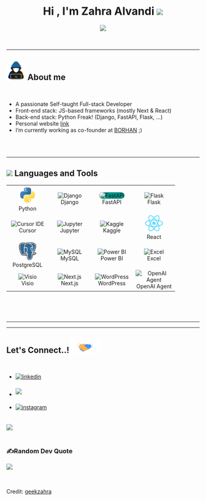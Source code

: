 
<h1 align="center"><b>Hi , I'm Zahra Alvandi </b><img src="https://media.giphy.com/media/hvRJCLFzcasrR4ia7z/giphy.gif" width="35"></h1>
<p align="center">
  <a href="https://github.com/DenverCoder1/readme-typing-svg"><img src="https://readme-typing-svg.herokuapp.com?font=Time+New+Roman&color=00F706&size=25&center=true&vCenter=true&width=600&height=100&lines=They+call+me+geekzahra..&hearts;++;Self-taught+Full-Stack+Developer,;Forever+Computer+Engineering+Student,;Data+Science+Newbie,;Active+Learner/Researcher,;Any+Creative-Shit+Coder,;Love+to+learn+new+stuff..<3"></a>
</p>


<br>



--------
	
## <picture><img src = "https://github.com/0xAbdulKhalid/0xAbdulKhalid/raw/main/assets/mdImages/about_me.gif" width = 50px></picture> **About me**

<br>

- A passionate Self-taught Full-stack Developer
- Front-end stack: JS-based frameworks (mostly Next & React)
- Back-end stack: Python Freak! (Django, FastAPI, Flask, ...)
- Personal website [link](https://www.geekzahra.liara.run)
- I’m currently working as co-founder at [BORHAN](https://borhan-landing.vercel.app) ;)

<br><br>

--------

## <img src = "https://media2.giphy.com/media/QssGEmpkyEOhBCb7e1/giphy.gif?cid=ecf05e47a0n3gi1bfqntqmob8g9aid1oyj2wr3ds3mg700bl&rid=giphy.gif" width = 24px><b> Languages and Tools</b>
   
   
   
<table align="center">
  <tr>
    <td align="center" width="96">
      <img src="https://raw.githubusercontent.com/devicons/devicon/master/icons/python/python-original.svg" width="48" height="48" alt="Python" />
      <br>Python
    </td>
    <td align="center" width="96">
      <img src="https://cdn.worldvectorlogo.com/logos/django-community.svg" width="48" height="48" alt="Django" />
      <br>Django
    </td>
    <td align="center" width="96">
      <img src="https://fastapi.tiangolo.com/img/icon-white.svg" width="48" height="48" alt="FastAPI" style="background-color:#009688; border-radius: 10px;" />
      <br>FastAPI
    </td>
    <td align="center" width="96">
      <img src="https://img.favpng.com/24/6/2/flask-python-web-framework-web-application-tutorial-png-favpng-Bhv4ME7Heb8X0q5D1yQA8DU1L.jpg" width="48" height="48" alt="Flask" />
      <br>Flask
    </td>
  </tr>
  <tr>
    <td align="center" width="96">
      <img src="https://raw.githubusercontent.com/cursor-dev/.github/main/profile/logo-black.png" width="48" height="48" alt="Cursor IDE" />
      <br>Cursor
    </td>
    <td align="center" width="96">
      <img src="https://upload.wikimedia.org/wikipedia/commons/3/38/Jupyter_logo.svg" width="48" height="48" alt="Jupyter" />
      <br>Jupyter
    </td>
    <td align="center" width="96">
      <img src="https://upload.wikimedia.org/wikipedia/commons/7/7c/Kaggle_logo.png" width="48" height="48" alt="Kaggle" />
      <br>Kaggle
    </td>
    <td align="center" width="96">
      <img src="https://raw.githubusercontent.com/devicons/devicon/master/icons/react/react-original.svg" width="48" height="48" alt="React" />
      <br>React
    </td>
  </tr>
  <tr>
    <td align="center" width="96">
      <img src="https://raw.githubusercontent.com/devicons/devicon/master/icons/postgresql/postgresql-original.svg" width="48" height="48" alt="PostgreSQL" />
      <br>PostgreSQL
    </td>
    <td align="center" width="96">
      <img src="https://pngimg.com/uploads/mysql/mysql_PNG18.png" width="48" height="48" alt="MySQL" />
      <br>MySQL
    </td>
    <td align="center" width="96">
      <img src="https://upload.wikimedia.org/wikipedia/commons/c/c0/Microsoft_Power_BI_Logo.svg" width="48" height="48" alt="Power BI" />
      <br>Power BI
    </td>
    <td align="center" width="96">
      <img src="https://upload.wikimedia.org/wikipedia/commons/8/86/Microsoft_Office_Excel_%282018%E2%80%93present%29.svg" width="48" height="48" alt="Excel" />
      <br>Excel
    </td>
  </tr>
  <tr>
    <td align="center" width="96">
      <img src="https://upload.wikimedia.org/wikipedia/commons/e/e5/Microsoft_Visio_2019_logo.svg" width="48" height="48" alt="Visio" />
      <br>Visio
    </td>
    <td align="center" width="96">
      <img src="https://upload.wikimedia.org/wikipedia/commons/6/64/Nextjs-logo.svg" width="48" height="48" alt="Next.js" />
      <br>Next.js
    </td>
    <td align="center" width="96">
      <img src="https://s.w.org/style/images/about/WordPress-logotype-simplified.png" width="48" height="48" alt="WordPress" />
      <br>WordPress
    </td>
    <td align="center" width="96">
      <img src="https://upload.wikimedia.org/wikipedia/commons/4/4d/OpenAI_Logo.svg" width="48" height="48" alt="OpenAI Agent" />
      <br>OpenAI Agent
    </td>
  </tr>
</table>

<br>
<br>


<br>

--------



-----

## <b> Let's Connect..!</b><img src="https://github.com/0xAbdulKhalid/0xAbdulKhalid/raw/main/assets/mdImages/handshake.gif" width ="80">
<br>
<div align='left'>

<ul>

<li>
<a href="https://linkedin.com/in/geekzahra" target="_blank">
<img src="https://img.shields.io/badge/linkedin:  geekzahra-%2300acee.svg?color=405DE6&style=for-the-badge&logo=linkedin&logoColor=white" alt=linkedin style="margin-bottom: 5px;"/>
</a>
</li>

<br>

<li>
<a href="mailto:geekzahra@gmail.com" target="_blank">
<img src="https://img.shields.io/badge/gmail:  geekzahra-%23EA4335.svg?style=for-the-badge&logo=gmail&logoColor=white" t=mail style="margin-bottom: 5px;" />
</a>
</li>
	
<br>
	
<li>
<a href="https://instagram.com/zahra.geek" target="_blank">
<img src="https://img.shields.io/badge/instagram:  zahra.geek-%23EA4335.svg?color=A020F0&style=for-the-badge&logo=instagram&logoColor=white" alt="instagram" style="margin-bottom: 5px;" />
</a>
</li>

</ul>
</div>

<br>
<img src="https://user-images.githubusercontent.com/73097560/115834477-dbab4500-a447-11eb-908a-139a6edaec5c.gif">
<br>
<br>

### ✍️Random Dev Quote
![](https://quotes-github-readme.vercel.app/api?type=horizontal&theme=merko)

<br>

Credit: [geekzahra](https://github.com/geekzahra)
